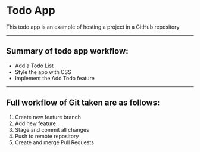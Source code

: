 # Todo App

This todo app is an example of hosting a project in a GitHub repository

---


## Summary of todo app workflow:

- Add a Todo List
- Style the app with CSS
- Implement the Add Todo feature


---

## Full workflow of Git taken are as follows:

1. Create new feature branch
2. Add new feature
3. Stage and commit all changes
4. Push to remote repository
5. Create and merge Pull Requests
